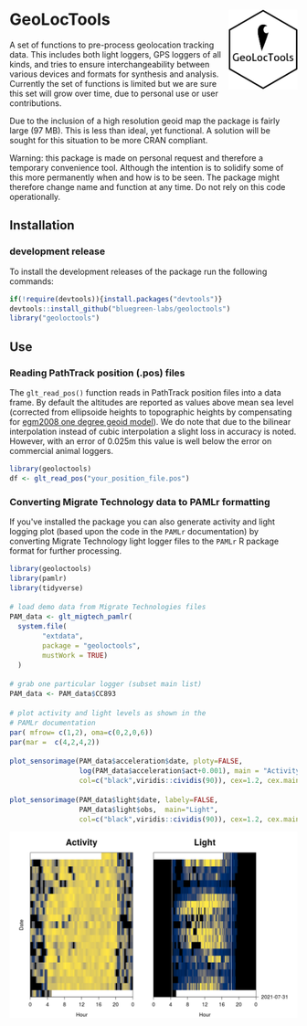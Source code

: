 # GeoLocTools <img src='logo.png' align="right" height="138.5" />

A set of functions to pre-process geolocation tracking data. This includes 
both light loggers, GPS loggers of all kinds, and tries to ensure 
interchangeability between various devices and formats
for synthesis and analysis. Currently the set of functions is limited but we
are sure this set will grow over time, due to personal use or user
contributions.

Due to the inclusion of a high resolution geoid map the package is fairly large
(97 MB). This is less than ideal, yet functional. A solution will be sought for
this situation to be more CRAN compliant.

Warning: this package is made on personal request and therefore a temporary
convenience tool. Although the intention is to solidify some of this more
permanently when and how is to be seen. The package might therefore change
name and function at any time. Do not rely on this code operationally.

## Installation

### development release

To install the development releases of the package run the following
commands:

``` r
if(!require(devtools)){install.packages("devtools")}
devtools::install_github("bluegreen-labs/geoloctools")
library("geoloctools")
```

## Use

### Reading PathTrack position (.pos) files

The `glt_read_pos()` function reads in PathTrack position files into a
data frame. By default the altitudes are reported as values above mean sea
level (corrected from ellipsoide heights to topographic heights by
compensating for [egm2008 one degree geoid model](https://geographiclib.sourceforge.io/1.18/geoid.html)). We do note that due to
the bilinear interpolation instead of cubic interpolation a slight loss in
accuracy is noted. However, with an error of 0.025m this value is well below
the error on commercial animal loggers.

```r
library(geoloctools)
df <- glt_read_pos("your_position_file.pos")
```

### Converting Migrate Technology data to PAMLr formatting

If you've installed the package you can also generate activity and light logging
plot (based upon the code in the `PAMLr` documentation) by converting Migrate
Technology light logger files to the `PAMLr` R package format for further
processing.

```r
library(geoloctools)
library(pamlr)
library(tidyverse)

# load demo data from Migrate Technologies files
PAM_data <- glt_migtech_pamlr(
  system.file(
        "extdata",
        package = "geoloctools",
        mustWork = TRUE)
  )

# grab one particular logger (subset main list)
PAM_data <- PAM_data$CC893

# plot activity and light levels as shown in the
# PAMLr documentation
par( mfrow= c(1,2), oma=c(0,2,0,6))
par(mar =  c(4,2,4,2))

plot_sensorimage(PAM_data$acceleration$date, ploty=FALSE,
                 log(PAM_data$acceleration$act+0.001), main = "Activity",
                 col=c("black",viridis::cividis(90)), cex=1.2, cex.main = 2)

plot_sensorimage(PAM_data$light$date, labely=FALSE,
                 PAM_data$light$obs,  main="Light",
                 col=c("black",viridis::cividis(90)), cex=1.2, cex.main = 2)
```

![](https://raw.githubusercontent.com/bluegreen-labs/geoloctools/main/sensor_image.png)
